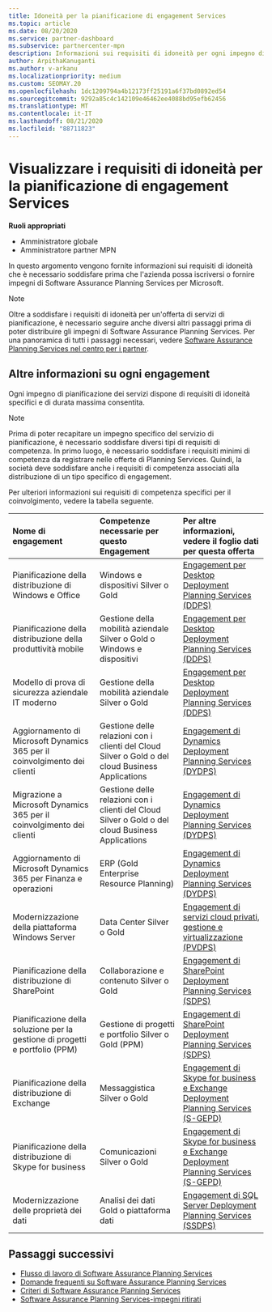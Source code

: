 ```yaml
---
title: Idoneità per la pianificazione di engagement Services
ms.topic: article
ms.date: 08/20/2020
ms.service: partner-dashboard
ms.subservice: partnercenter-mpn
description: Informazioni sui requisiti di idoneità per ogni impegno di Software Assurance Planning Services che un'azienda potrebbe voler offrire ai clienti aziendali.
author: ArpithaKanuganti
ms.author: v-arkanu
ms.localizationpriority: medium
ms.custom: SEOMAY.20
ms.openlocfilehash: 1dc1209794a4b12173ff25191a6f37bd0892ed54
ms.sourcegitcommit: 9292a85c4c142109e46462ee4088bd95efb62456
ms.translationtype: MT
ms.contentlocale: it-IT
ms.lasthandoff: 08/21/2020
ms.locfileid: "88711823"
---
```

# <a name="view-eligibility-requirements-for-planning-services-engagements"></a>Visualizzare i requisiti di idoneità per la pianificazione di engagement Services

**Ruoli appropriati**

- Amministratore globale
- Amministratore partner MPN

In questo argomento vengono fornite informazioni sui requisiti di idoneità che è necessario soddisfare prima che l'azienda possa iscriversi o fornire impegni di Software Assurance Planning Services per Microsoft.

>[!NOTE]
> Oltre a soddisfare i requisiti di idoneità per un'offerta di servizi di pianificazione, è necessario seguire anche diversi altri passaggi prima di poter distribuire gli impegni di Software Assurance Planning Services. Per una panoramica di tutti i passaggi necessari, vedere [Software Assurance Planning Services nel centro per i partner](software-assurance-dps.md).

## <a name="learn-more-about-each-engagement"></a>Altre informazioni su ogni engagement

Ogni impegno di pianificazione dei servizi dispone di requisiti di idoneità specifici e di durata massima consentita.

> [!NOTE]
> Prima di poter recapitare un impegno specifico del servizio di pianificazione, è necessario soddisfare diversi tipi di requisiti di competenza. In primo luogo, è necessario soddisfare i requisiti minimi di competenza da registrare nelle offerte di Planning Services. Quindi, la società deve soddisfare anche i requisiti di competenza associati alla distribuzione di un tipo specifico di engagement.

Per ulteriori informazioni sui requisiti di competenza specifici per il coinvolgimento, vedere la tabella seguente.

| Nome di engagement | Competenze necessarie per questo Engagement | Per altre informazioni, vedere il foglio dati per questa offerta |
|:--- |:--- |:--- |
| Pianificazione della distribuzione di Windows e Office  | Windows e dispositivi Silver o Gold  |  [Engagement per Desktop Deployment Planning Services (DDPS)](https://go.microsoft.com/fwlink/?linkid=2116072)
| Pianificazione della distribuzione della produttività mobile  | Gestione della mobilità aziendale Silver o Gold o Windows e dispositivi  | [Engagement per Desktop Deployment Planning Services (DDPS)](https://go.microsoft.com/fwlink/?linkid=2116072) |  
| Modello di prova di sicurezza aziendale IT moderno |  Gestione della mobilità aziendale Silver o Gold  | [Engagement per Desktop Deployment Planning Services (DDPS)](https://go.microsoft.com/fwlink/?linkid=2116072) |  
| Aggiornamento di Microsoft Dynamics 365 per il coinvolgimento dei clienti  | Gestione delle relazioni con i clienti del Cloud Silver o Gold o del cloud Business Applications  | [Engagement di Dynamics Deployment Planning Services (DYDPS)](https://go.microsoft.com/fwlink/?linkid=2116073)
| Migrazione a Microsoft Dynamics 365 per il coinvolgimento dei clienti  | Gestione delle relazioni con i clienti del Cloud Silver o Gold o del cloud Business Applications  | [Engagement di Dynamics Deployment Planning Services (DYDPS)](https://go.microsoft.com/fwlink/?linkid=2116073)
| Aggiornamento di Microsoft Dynamics 365 per Finanza e operazioni  | ERP (Gold Enterprise Resource Planning)  | [Engagement di Dynamics Deployment Planning Services (DYDPS)](https://go.microsoft.com/fwlink/?linkid=2116073)  |
| Modernizzazione della piattaforma Windows Server | Data Center Silver o Gold | [Engagement di servizi cloud privati, gestione e virtualizzazione (PVDPS)](https://go.microsoft.com/fwlink/?linkid=2115982) |
| Pianificazione della distribuzione di SharePoint  | Collaborazione e contenuto Silver o Gold  | [Engagement di SharePoint Deployment Planning Services (SDPS)](https://go.microsoft.com/fwlink/?linkid=2116074)  |
| Pianificazione della soluzione per la gestione di progetti e portfolio (PPM)  | Gestione di progetti e portfolio Silver o Gold (PPM)  | [Engagement di SharePoint Deployment Planning Services (SDPS)](https://go.microsoft.com/fwlink/?linkid=2116074)  |
| Pianificazione della distribuzione di Exchange  | Messaggistica Silver o Gold  | [Engagement di Skype for business e Exchange Deployment Planning Services (S-GEPD)](https://go.microsoft.com/fwlink/?linkid=2116075)  |
Pianificazione della distribuzione di Skype for business  | Comunicazioni Silver o Gold  | [Engagement di Skype for business e Exchange Deployment Planning Services (S-GEPD)](https://go.microsoft.com/fwlink/?linkid=2116075)  |
| Modernizzazione delle proprietà dei dati  | Analisi dei dati Gold o piattaforma dati  | [Engagement di SQL Server Deployment Planning Services (SSDPS)](https://go.microsoft.com/fwlink/?linkid=2116076)  |

## <a name="next-steps"></a>Passaggi successivi

- [Flusso di lavoro di Software Assurance Planning Services](https://go.microsoft.com/fwlink/?linkid=2115983)
- [Domande frequenti su Software Assurance Planning Services](https://go.microsoft.com/fwlink/?linkid=2116077)
- [Criteri di Software Assurance Planning Services](https://go.microsoft.com/fwlink/?linkid=2115984)
- [Software Assurance Planning Services-impegni ritirati](https://query.prod.cms.rt.microsoft.com/cms/api/am/binary/RE4sln9)
